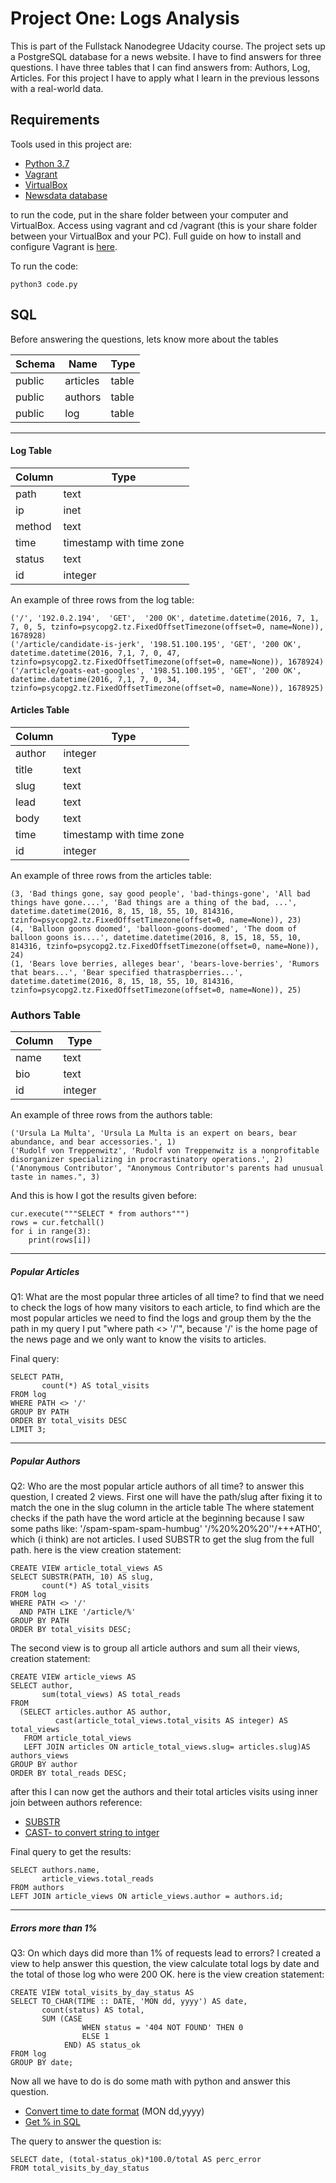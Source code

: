# Project One: Logs Analysis
This is part of the Fullstack Nanodegree Udacity course. The project sets up a PostgreSQL database for a news website.
I have to find answers for three questions. I have three tables that I can find answers from: Authors, Log, Articles.
For this project I have to apply what I learn in the previous lessons with a real-world data.

## Requirements
Tools used in this project are:
- [Python 3.7](https://www.python.org/downloads/)
- [Vagrant](https://www.vagrantup.com/downloads.html)
- [VirtualBox](https://www.virtualbox.org/wiki/Downloads) 
- [Newsdata database](https://d17h27t6h515a5.cloudfront.net/topher/2016/August/57b5f748_newsdata/newsdata.zip)

to run the code, put in the share folder between your computer and VirtualBox.
Access using vagrant and cd /vagrant (this is your share folder between your VirtualBox and your PC).
Full guide on how to install and configure Vagrant is [here](https://www.udacity.com/wiki/ud088/vagrant).

To run the code:
```
python3 code.py
```

## SQL
Before answering the questions, lets know more about the tables

Schema |   Name   | Type  |
-------|---------|--------|
public | articles | table |
public | authors  | table |
public | log      | table |
--------------------------


#### Log Table
Column |           Type           |
-------|--------------------------|
path   | text                     |
ip     | inet                     |
method | text                     |
time   | timestamp with time zone |
status | text                     |
id     | integer                  |

An example of three rows from the log table:
```
('/', '192.0.2.194',  'GET',  '200 OK', datetime.datetime(2016, 7, 1, 7, 0, 5, tzinfo=psycopg2.tz.FixedOffsetTimezone(offset=0, name=None)), 1678928)
('/article/candidate-is-jerk', '198.51.100.195', 'GET', '200 OK', datetime.datetime(2016, 7,1, 7, 0, 47, tzinfo=psycopg2.tz.FixedOffsetTimezone(offset=0, name=None)), 1678924)
('/article/goats-eat-googles', '198.51.100.195', 'GET', '200 OK', datetime.datetime(2016, 7,1, 7, 0, 34, tzinfo=psycopg2.tz.FixedOffsetTimezone(offset=0, name=None)), 1678925)
```

#### Articles Table
Column |           Type           |
-------|--------------------------|
author | integer                  |
title  | text                     |
slug   | text                     |
lead   | text                     |
body   | text                     |
time   | timestamp with time zone |
id     | integer                  |

An example of three rows from the articles table:
```
(3, 'Bad things gone, say good people', 'bad-things-gone', 'All bad things have gone....', 'Bad things are a thing of the bad, ...', datetime.datetime(2016, 8, 15, 18, 55, 10, 814316, tzinfo=psycopg2.tz.FixedOffsetTimezone(offset=0, name=None)), 23)
(4, 'Balloon goons doomed', 'balloon-goons-doomed', 'The doom of balloon goons is....', datetime.datetime(2016, 8, 15, 18, 55, 10, 814316, tzinfo=psycopg2.tz.FixedOffsetTimezone(offset=0, name=None)), 24)
(1, 'Bears love berries, alleges bear', 'bears-love-berries', 'Rumors that bears...', 'Bear specified thatraspberries...', datetime.datetime(2016, 8, 15, 18, 55, 10, 814316, tzinfo=psycopg2.tz.FixedOffsetTimezone(offset=0, name=None)), 25)
```

### Authors Table
Column |  Type   |
-------|---------|
name   | text    |
bio    | text    |
id     | integer |

An example of three rows from the authors table:
```
('Ursula La Multa', 'Ursula La Multa is an expert on bears, bear abundance, and bear accessories.', 1)
('Rudolf von Treppenwitz', 'Rudolf von Treppenwitz is a nonprofitable disorganizer specializing in procrastinatory operations.', 2)
('Anonymous Contributor', "Anonymous Contributor's parents had unusual taste in names.", 3)
```

And this is how I got the results given before:
```
cur.execute("""SELECT * from authors""")
rows = cur.fetchall()
for i in range(3):  
    print(rows[i])
```
-----------------------------------

##### Popular Articles

Q1: What are the most popular three articles of all time?
to find that we need to check the logs of how many visitors to each article,
to find which are the most popular articles we need to find the logs and group them by the the path
in my query I put "where path <> '/'", because '/' is the home page of the news page and we only want to know the visits to articles.

Final query:
```
SELECT PATH,
       count(*) AS total_visits
FROM log
WHERE PATH <> '/'
GROUP BY PATH
ORDER BY total_visits DESC
LIMIT 3;
```
-----------------------------------

##### Popular Authors
Q2: Who are the most popular article authors of all time?
to answer this question, I created 2 views. First one will have the path/slug after fixing it to match the one in the slug column in the article table
The where statement checks if the path have the word article at the beginning because I saw some paths like: '/spam-spam-spam-humbug' '/%20%20%20''/+++ATH0',
which (i think) are not articles. I used SUBSTR to get the slug from the full path.
here is the view creation statement:
```
CREATE VIEW article_total_views AS
SELECT SUBSTR(PATH, 10) AS slug,
       count(*) AS total_visits
FROM log
WHERE PATH <> '/'
  AND PATH LIKE '/article/%'
GROUP BY PATH
ORDER BY total_visits DESC;
```
The second view is to group all article authors and sum all their views, creation statement:
```
CREATE VIEW article_views AS
SELECT author,
       sum(total_views) AS total_reads
FROM
  (SELECT articles.author AS author,
          cast(article_total_views.total_visits AS integer) AS total_views
   FROM article_total_views
   LEFT JOIN articles ON article_total_views.slug= articles.slug)AS authors_views
GROUP BY author
ORDER BY total_reads DESC;
```
after this I can now get the authors and their total articles visits using inner join between authors
reference:
- [SUBSTR](https://webfocusinfocenter.informationbuilders.com/wfappent/TLs/TL_srv_dm/source/sql_char21.htm)
- [CAST- to convert string to intger](https://stackoverflow.com/questions/10518258/typecast-string-to-integer-postgres) 

Final query to get the results:
```
SELECT authors.name,
       article_views.total_reads
FROM authors
LEFT JOIN article_views ON article_views.author = authors.id;
```

-----------------------------------

##### Errors more than 1%
Q3: On which days did more than 1% of requests lead to errors? 
I created a view to help answer this question, the view calculate total logs by date and the total of those log who were 200 OK.
here is the view creation statement:
```
CREATE VIEW total_visits_by_day_status AS
SELECT TO_CHAR(TIME :: DATE, 'MON dd, yyyy') AS date,
       count(status) AS total,
       SUM (CASE
                WHEN status = '404 NOT FOUND' THEN 0
                ELSE 1
            END) AS status_ok
FROM log
GROUP BY date;
```
Now all we have to do is do some math with python and answer this question.
- [Convert time to date format](http://www.postgresqltutorial.com/postgresql-date/) (MON dd,yyyy)
- [Get % in SQL](https://stackoverflow.com/questions/18721648/calculate-percent-difference-in-sql-server)

The query to answer the question is:
```
SELECT date, (total-status_ok)*100.0/total AS perc_error
FROM total_visits_by_day_status
```
